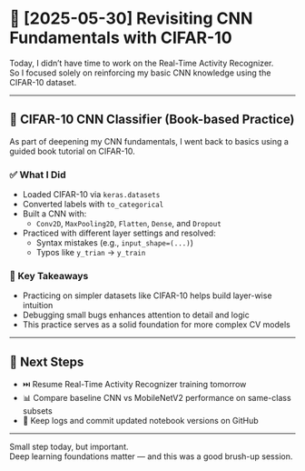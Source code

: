 # 🧠 [2025-05-30] Revisiting CNN Fundamentals with CIFAR-10

Today, I didn’t have time to work on the Real-Time Activity Recognizer.  
So I focused solely on reinforcing my basic CNN knowledge using the CIFAR-10 dataset.

---

## 🧪 CIFAR-10 CNN Classifier (Book-based Practice)

As part of deepening my CNN fundamentals, I went back to basics using a guided book tutorial on CIFAR-10.

### ✅ What I Did

- Loaded CIFAR-10 via `keras.datasets`
- Converted labels with `to_categorical`
- Built a CNN with:
  - `Conv2D`, `MaxPooling2D`, `Flatten`, `Dense`, and `Dropout`
- Practiced with different layer settings and resolved:
  - Syntax mistakes (e.g., `input_shape=(...)`)
  - Typos like `y_trian` → `y_train`

### 🧠 Key Takeaways

- Practicing on simpler datasets like CIFAR-10 helps build layer-wise intuition
- Debugging small bugs enhances attention to detail and logic
- This practice serves as a solid foundation for more complex CV models

---

## 🎯 Next Steps

- ⏭️ Resume Real-Time Activity Recognizer training tomorrow
- 📊 Compare baseline CNN vs MobileNetV2 performance on same-class subsets
- 📁 Keep logs and commit updated notebook versions on GitHub

---

Small step today, but important.  
Deep learning foundations matter — and this was a good brush-up session.
